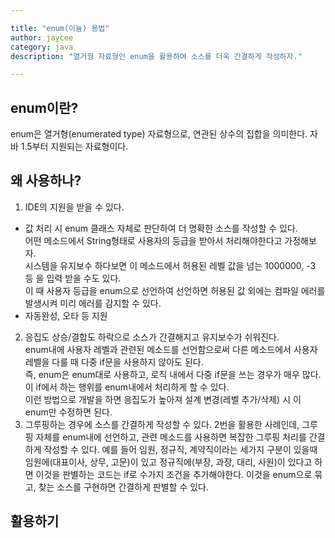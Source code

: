 ```yaml
---

title: "enum(이늄) 용법"
author: jaycee
category: java
description: "열거형 자료형인 enum을 활용하여 소스를 더욱 간결하게 작성하자."

---
```


## enum이란?
enum은 열거형(enumerated type) 자료형으로, 연관된 상수의 집합을 의미한다. 자바 1.5부터 지원되는 자료형이다.

## 왜 사용하나?
1. IDE의 지원을 받을 수 있다.
  - 값 처리 시 enum 클래스 자체로 판단하여 더 명확한 소스를 작성할 수 있다.  
어떤 메소드에서 String형태로 사용자의 등급을 받아서 처리해야한다고 가정해보자.  
시스템을 유지보수 하다보면 이 메소드에서 허용된 레벨 값을 넘는 1000000, -3 등 을 입력 받을 수도 있다.  
이 때 사용자 등급을 enum으로 선언하여 선언하면 허용된 값 외에는 컴파일 에러를 발생시켜 미리 에러를 감지할 수 있다.
  - 자동완성, 오타 등 지원
2. 응집도 상승/결합도 하락으로 소스가 간결해지고 유지보수가 쉬워진다.  
  enum내에 사용자 레벨과 관련된 메소드를 선언함으로써 다른 메소드에서 사용자레벨을 다룰 때 다중 if문을 사용하지 않아도 된다.  
  즉, enum은 enum대로 사용하고, 로직 내에서 다중 if문을 쓰는 경우가 매우 많다. 이 if에서 하는 행위를 enum내에서 처리하게 할 수 있다.  
  이런 방법으로 개발을 하면 응집도가 높아져 설계 변경(레벨 추가/삭제) 시 이 enum만 수정하면 된다.
3. 그루핑하는 경우에 소스를 간결하게 작성할 수 있다.
  2번을 활용한 사례인데, 그루핑 자체를 enum내에 선언하고, 관련 메소드를 사용하면 복잡한 그루핑 처리를 간결하게 작성할 수 있다.
  예를 들어 임원, 정규직, 계약직이라는 세가지 구분이 있을때 임원에(대표이사, 상무, 고문)이 있고 정규직에(부장, 과장, 대리, 사원)이 있다고 하면
  이것을 판별하는 코드는 if로 수가지 조건을 추가해야한다. 이것을 enum으로 묶고, 찾는 소스를 구현하면 간결하게 판별할 수 있다.
  
## 활용하기
   
